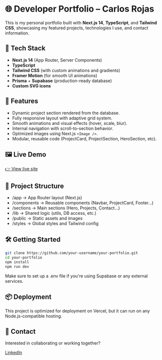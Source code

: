 # 🌐 Developer Portfolio – Carlos Rojas

This is my personal portfolio built with **Next.js 14**, **TypeScript**, and **Tailwind CSS**, showcasing my featured projects, technologies I use, and contact information.

## 🚀 Tech Stack

- **Next.js 14** (App Router, Server Components)
- **TypeScript**
- **Tailwind CSS** (with custom animations and gradients)
- **Framer Motion** (for smooth UI animations)
- **Prisma** + **Supabase** (production-ready database)
- **Custom SVG icons**

## 🧩 Features

- Dynamic project section rendered from the database.
- Fully responsive layout with adaptive grid system.
- Smooth animations and visual effects (hover, scale, blur).
- Internal navigation with scroll-to-section behavior.
- Optimized images using Next.js `<Image />`.
- Modular, reusable code (ProjectCard, ProjectSection, HeroSection, etc).

## 🖼 Live Demo

[👉 View live site](https://crdev.online)  

## 📂 Project Structure
- /app → App Router layout (Next.js)
- /components → Reusable components (Navbar, ProjectCard, Footer...)
- /sections → Main sections (Hero, Projects, Contact...)
- /lib → Shared logic (utils, DB access, etc.)
- /public → Static assets and images
- /styles → Global styles and Tailwind config

## 🛠 Getting Started

```bash
git clone https://github.com/your-username/your-portfolio.git
cd your-portfolio
npm install
npm run dev
```

Make sure to set up a .env file if you're using Supabase or any external services.

## 📦 Deployment

This project is optimized for deployment on Vercel, but it can run on any Node.js-compatible hosting.

## 📧 Contact

Interested in collaborating or working together?

[LinkedIn](https://www.linkedin.com/in/cerp279/)

